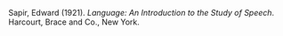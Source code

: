 ---
---

Sapir, Edward (1921). _Language: An Introduction to the Study of Speech_. Harcourt, Brace and Co., New York.
